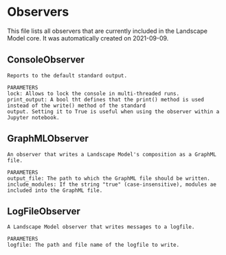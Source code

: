 # Observers
This file lists all observers that are currently included in the Landscape Model core.
It was automatically created on 2021-09-09.


## ConsoleObserver
    Reports to the default standard output.

    PARAMETERS
    lock: Allows to lock the console in multi-threaded runs.
    print_output: A bool tht defines that the print() method is used instead of the write() method of the standard
    output. Setting it to True is useful when using the observer within a Jupyter notebook.
    

## GraphMLObserver
    An observer that writes a Landscape Model's composition as a GraphML file.

    PARAMETERS
    output_file: The path to which the GraphML file should be written.
    include_modules: If the string "true" (case-insensitive), modules ae included into the GraphML file.
    

## LogFileObserver
    A Landscape Model observer that writes messages to a logfile.

    PARAMETERS
    logfile: The path and file name of the logfile to write.
    
